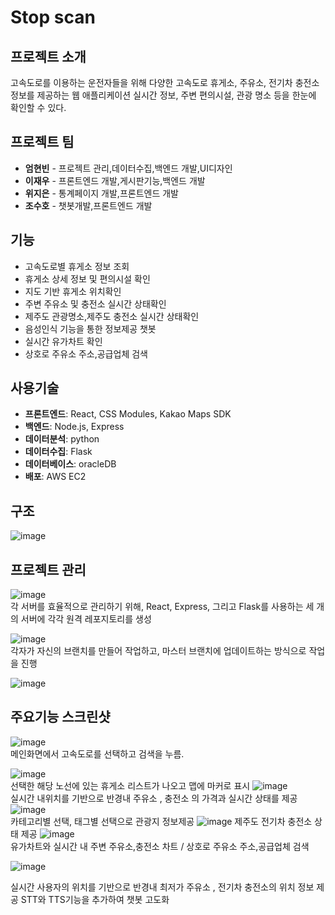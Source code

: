 # Stop scan

## 프로젝트 소개 
고속도로를 이용하는 운전자들을 위해 다양한 고속도로 휴게소, 주유소, 전기차 충전소 정보를 제공하는 웹 애플리케이션
실시간 정보, 주변 편의시설, 관광 명소 등을 한눈에 확인할 수 있다.

## 프로젝트 팀 
- **엄현빈** - 프로젝트 관리,데이터수집,백엔드 개발,UI디자인 
- **이재우** - 프론트엔드 개발,게시판기능,백엔드 개발
- **위지은** - 통계페이지 개발,프론트엔드 개발 
- **조수호** - 챗봇개발,프론트엔드 개발


## 기능
- 고속도로별 휴게소 정보 조회 
- 휴게소 상세 정보 및 편의시설 확인
- 지도 기반 휴게소 위치확인
- 주변 주유소 및 충전소 실시간 상태확인 
- 제주도 관광명소,제주도 충전소 실시간 상태확인
- 음성인식 기능을 통한 정보제공 챗봇
- 실시간 유가차트 확인 
- 상호로 주유소 주소,공급업체 검색

## 사용기술

- **프론트엔드**: React, CSS Modules, Kakao Maps SDK
- **백엔드**: Node.js, Express
- **데이터분석**: python
- **데이터수집**: Flask
- **데이터베이스**: oracleDB
- **배포**: AWS EC2
  
## 구조
![image](./readmeImg/구조.PNG)   


## 프로젝트 관리 

![image](./readmeImg/1.png)   
각 서버를 효율적으로 관리하기 위해, React, Express, 그리고 Flask를 사용하는 세 개의 서버에 각각 원격 레포지토리를 생성

   
![image](./readmeImg/2.png)   
각자가 자신의 브랜치를 만들어 작업하고, 마스터 브랜치에 업데이트하는 방식으로 작업을 진행

![image](./readmeImg/3.png)


## 주요기능 스크린샷 


![image](./readmeImg/메인화면검색.png)   
메인화면에서 고속도로를 선택하고 검색을 누름.

![image](./readmeImg/동해.png)  
선택한 해당 노선에 있는 휴게소 리스트가 나오고 맵에 마커로 표시
![image](./readmeImg/주유소찾기.png)   
실시간 내위치를 기반으로 반경내 주유소 , 충전소 의 가격과 실시간 상태를 제공
![image](./readmeImg/제주관광.png)   
카테고리별 선택, 태그별 선택으로 관광지 정보제공
![image](./readmeImg/제주전기차충전소.png)
제주도 전기차 충전소 상태 제공
![image](./readmeImg/통계.png)   
유가차트와 실시간 내 주변 주유소,충전소 차트 / 상호로 주유소 주소,공급업체 검색
   
![image](./readmeImg/챗봇.png) 

실시간 사용자의 위치를 기반으로 반경내 최저가 주유소 , 전기차 충전소의 위치 정보 제공
STT와 TTS기능을 추가하여 챗봇 고도화
   








